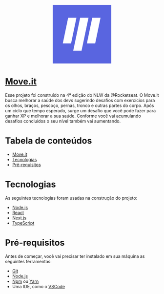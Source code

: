 <p align="center">
  <img src="https://github.com/uesleisuptitz/moveit/blob/main/public/logo192.png" alt="Move.it" />
</p>

# [Move.it](https://moveit-uesleisuptitz.vercel.app/)

Esse projeto foi construído na 4ª edição do NLW da @Rocketseat. O Move.it busca melhorar a saúde dos devs sugerindo desafios com exercícios para os olhos, braços, pescoço, pernas, tronco e outras partes do corpo. Após um ciclo que tempo esperado, surge um desafio que você pode fazer para ganhar XP e melhorar a sua saúde. Conforme você vai acumulando desafios concluídos o seu nível também vai aumentando.
  
Tabela de conteúdos
===================
<!--ts-->
   * [Move.it](#moveit)
   * [Tecnologias](#tecnologias)
   * [Pré-requisitos](#pré-requisitos)
<!--te-->

# Tecnologias

As seguintes tecnologias foram usadas na construção do projeto:
- [Node.js](https://nodejs.org/en/)
- [React](https://pt-br.reactjs.org/)
- [Next.js](https://nextjs.org/)
- [TypeScript](https://www.typescriptlang.org/)

# Pré-requisitos

Antes de começar, você vai precisar ter instalado em sua máquina as seguintes ferramentas:
- [Git](https://git-scm.com)
- [Node.js](https://nodejs.org/en/)
- [Npm](https://www.npmjs.com/) ou [Yarn](https://yarnpkg.com/)
- Uma IDE, como o [VSCode](https://code.visualstudio.com/)





